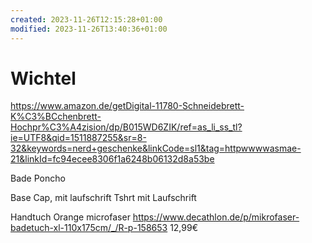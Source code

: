 ```yaml
---
created: 2023-11-26T12:15:28+01:00
modified: 2023-11-26T13:40:36+01:00
---
```


# Wichtel

https://www.amazon.de/getDigital-11780-Schneidebrett-K%C3%BCchenbrett-Hochpr%C3%A4zision/dp/B015WD6ZIK/ref=as_li_ss_tl?ie=UTF8&qid=1511887255&sr=8-32&keywords=nerd+geschenke&linkCode=sl1&tag=httpwwwwasmae-21&linkId=fc94ecee8306f1a6248b06132d8a53be

Bade Poncho

Base Cap, mit laufschrift
Tshrt mit Laufschrift 

Handtuch Orange microfaser 
https://www.decathlon.de/p/mikrofaser-badetuch-xl-110x175cm/_/R-p-158653 12,99€
